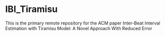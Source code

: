 # IBI_Tiramisu

This is the primary remote repository for the ACM paper Inter-Beat Interval Estimation with Tiramisu Model: A Novel Approach With Reduced Error


